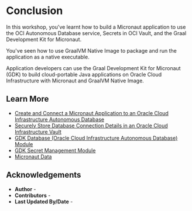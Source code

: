 # Conclusion

In this workshop, you've learnt how to build a Micronaut application to use the OCI Autonomous Database service, Secrets in OCI Vault, and the Graal Development Kit for Micronaut.

You've seen how to use GraalVM Native Image to package and run the application as a native executable.

Application developers can use the Graal Development Kit for Micronaut (GDK) to build cloud-portable Java applications on Oracle Cloud Infrastructure with Micronaut and GraalVM Native Image.

## Learn More

- [Create and Connect a Micronaut Application to an Oracle Cloud Infrastructure Autonomous Database](https://graal.cloud/gdk/gdk-modules/database/micronaut-autonomous-database-oci/?buildTool=maven&lang=java)
- [Securely Store Database Connection Details in an Oracle Cloud Infrastructure Vault](https://graal.cloud/gdk/gdk-modules/secret-management/micronaut-secrets-oci-mysql/?buildTool=maven&lang=java)
- [GDK Database (Oracle Cloud Infrastructure Autonomous Database) Module](https://graal.cloud/gdk/modules/#database)
- [GDK Secret Management Module](https://graal.cloud/gdk/modules/#secret-management)
- [Micronaut Data](https://micronaut-projects.github.io/micronaut-data/latest/guide/)

## Acknowledgements

* **Author** - [](var:author)
* **Contributors** - [](var:contributors)
* **Last Updated By/Date** - [](var:last_updated)
